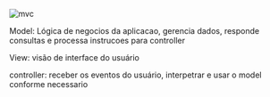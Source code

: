 

![mvc](https://github.com/giovaniavila/bertoti/assets/112128418/c3926829-f29a-416f-99ce-3d92fe291193)


Model: Lógica de negocios da aplicacao, gerencia dados, responde consultas e processa instrucoes para controller

View: visão de interface do usuário

controller: receber os eventos do usuário, interpetrar e usar o model conforme necessario
